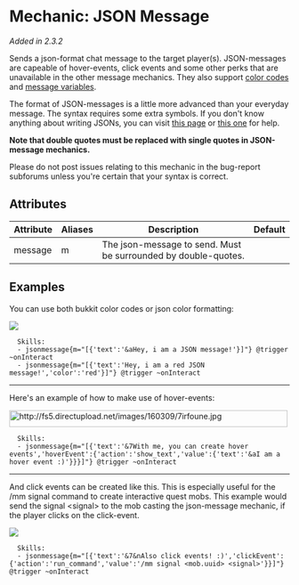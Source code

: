 Mechanic: JSON Message
======================

*Added in 2.3.2*

Sends a json-format chat message to the target player(s). JSON-messages
are capeable of hover-events, click events and some other perks that are
unavailable in the other message mechanics. They also support [color
codes](/databases/misc/colorcodes) and [message
variables](/skills/stringvariables).

The format of JSON-messages is a little more advanced than your everyday
message. The syntax requires some extra symbols. If you don't know
anything about writing JSONs, you can visit [this
page](https://www.minecraftjson.com/) or [this
one](http://minecraft.tools/en/tellraw.php) for help.

**Note that double quotes must be replaced with single quotes in
JSON-message mechanics.**

Please do not post issues relating to this mechanic in the bug-report
subforums unless you're certain that your syntax is correct.

Attributes
----------

| Attribute | Aliases | Description                                                    | Default |
|-----------|---------|----------------------------------------------------------------|---------|
| message   | m       | The json-message to send. Must be surrounded by double-quotes. |         |

  

Examples
--------

You can use both bukkit color codes or json color formatting:  
  
![](http://fs5.directupload.net/images/160309/u3fdf5cx.jpg)  

      Skills:
      - jsonmessage{m="[{'text':'&aHey, i am a JSON message!'}]"} @trigger ~onInteract
      - jsonmessage{m="[{'text':'Hey, i am a red JSON message!','color':'red'}]"} @trigger ~onInteract


------------------------------------------------------------------------

Here's an example of how to make use of hover-events:  
  
<img src="http://fs5.directupload.net/images/160309/7irfoune.jpg" width="500" height="30" alt="http://fs5.directupload.net/images/160309/7irfoune.jpg" />

      Skills:
      - jsonmessage{m="[{'text':'&7With me, you can create hover events','hoverEvent':{'action':'show_text','value':{'text':'&aI am a hover event :)'}}}]"} @trigger ~onInteract

------------------------------------------------------------------------

And click events can be created like this. This is especially useful for
the /mm signal command to create interactive quest mobs. This example
would send the signal &lt;signal&gt; to the mob casting the json-message
mechanic, if the player clicks on the click-event.  
  
![](http://fs5.directupload.net/images/160309/gjxvhpd8.jpg)

      Skills:
      - jsonmessage{m="[{'text':'&7&nAlso click events! :)','clickEvent':{'action':'run_command','value':'/mm signal <mob.uuid> <signal>'}}]"} @trigger ~onInteract
